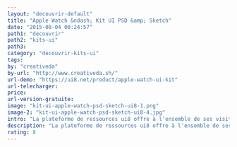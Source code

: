 ```yaml
---
layout: "decouvrir-default"
title: "Apple Watch &ndash; Kit UI PSD &amp; Sketch"
date: "2015-08-04 00:24:57"
path1: "decouvrir"
path2: "kits-ui"
path3:
category: "decouvrir-kits-ui"
tags:
by: "creativeda"
by-url: "http://www.creativeda.sh/"
url-demo: "https://ui8.net/product/apple-watch-ui-kit"
url-telecharger:
price:
url-version-gratuite:
image: "kit-ui-apple-watch-psd-sketch-ui8-1.png"
image-2: "kit-ui-apple-watch-psd-sketch-ui8-4.jpg"
intro: "La plateforme de ressources ui8 offre à l'ensemble de ses visiteurs un kit UI gratuit Apple Watch de 270 écrans au format PSD. Les planches sont également disponibles pour les aficionados de sketch en échange de quelques pièces. Encore une fois, la qualité du kit ne déroge pas à la réputation de UI8. Des éléments UI avec une finition parfaite; ordonnés dans des calques nommés. Wahou ^^."
description: "La plateforme de ressources ui8 offre à l'ensemble de ses visiteurs un kit UI gratuit Apple Watch de 270 écrans au format PSD."
rating: 8
---
```

